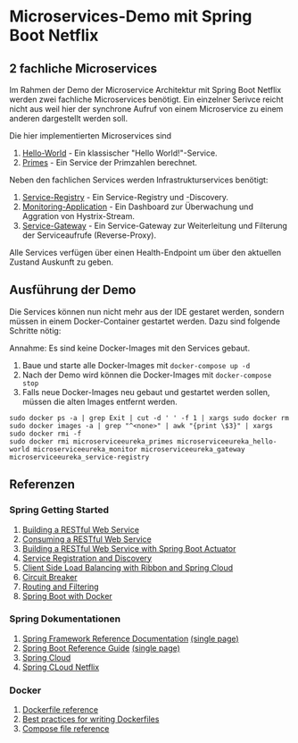 # Microservices-Demo mit Spring Boot Netflix

## 2 fachliche Microservices

Im Rahmen der Demo der Microservice Architektur mit Spring Boot Netflix werden
zwei fachliche Microservices benötigt. Ein einzelner Serivce reicht nicht aus
weil hier der synchrone Aufruf von einem Microservice zu einem anderen 
dargestellt werden soll.

Die hier implementierten Microservices sind

1. [Hello-World](./hello-world) - Ein klassischer "Hello World!"-Service.
2. [Primes](./primes) - Ein Service der Primzahlen berechnet.

Neben den fachlichen Services werden Infrastrukturservices benötigt: 

1. [Service-Registry](./service-registry) - Ein Service-Registry und -Discovery.
2. [Monitoring-Application](./monitor) - Ein Dashboard zur Überwachung und 
   Aggration von Hystrix-Stream.
3. [Service-Gateway](./gateway) - Ein Service-Gateway zur Weiterleitung und 
   Filterung der Serviceaufrufe (Reverse-Proxy).

Alle Services verfügen über einen Health-Endpoint um über den aktuellen Zustand 
Auskunft zu geben.

## Ausführung der Demo

Die Services können nun nicht mehr aus der IDE gestaret werden, sondern müssen
in einem Docker-Container gestartet werden. Dazu sind folgende Schritte nötig:

Annahme: Es sind keine Docker-Images mit den Services gebaut.

1. Baue und starte alle Docker-Images mit `docker-compose up -d`
2. Nach der Demo wird können die Docker-Images mit `docker-compose stop`
3. Falls neue Docker-Images neu gebaut und gestartet werden sollen, müssen
   die alten Images entfernt werden.

````
sudo docker ps -a | grep Exit | cut -d ' ' -f 1 | xargs sudo docker rm
sudo docker images -a | grep "^<none>" | awk "{print \$3}" | xargs sudo docker rmi -f
sudo docker rmi microserviceeureka_primes microserviceeureka_hello-world microserviceeureka_monitor microserviceeureka_gateway microserviceeureka_service-registry
````

## Referenzen

### Spring Getting Started
1. [Building a RESTful Web Service](https://spring.io/guides/gs/rest-service/)
2. [Consuming a RESTful Web Service](https://spring.io/guides/gs/consuming-rest/)
3. [Building a RESTful Web Service with Spring Boot Actuator](https://spring.io/guides/gs/actuator-service/)
4. [Service Registration and Discovery](https://spring.io/guides/gs/service-registration-and-discovery/)
5. [Client Side Load Balancing with Ribbon and Spring Cloud](https://spring.io/guides/gs/client-side-load-balancing/)
6. [Circuit Breaker](https://spring.io/guides/gs/circuit-breaker/)
7. [Routing and Filtering](https://spring.io/guides/gs/routing-and-filtering/)
8. [Spring Boot with Docker](https://spring.io/guides/gs/spring-boot-docker/)

### Spring Dokumentationen
1. [Spring Framework Reference Documentation](http://docs.spring.io/spring/docs/current/spring-framework-reference/html/) [(single page)](https://docs.spring.io/spring/docs/current/spring-framework-reference/htmlsingle/)
2. [Spring Boot Reference Guide](https://docs.spring.io/spring-boot/docs/current/reference/html/) [(single page)](https://docs.spring.io/spring-boot/docs/current-SNAPSHOT/reference/htmlsingle/)
3. [Spring Cloud](http://projects.spring.io/spring-cloud/spring-cloud.html)
4. [Spring CLoud Netflix](http://cloud.spring.io/spring-cloud-netflix/spring-cloud-netflix.html)

### Docker
1. [Dockerfile reference](https://docs.docker.com/engine/reference/builder/)
2. [Best practices for writing Dockerfiles](https://docs.docker.com/engine/userguide/eng-image/dockerfile_best-practices/)
3. [Compose file reference](https://docs.docker.com/compose/compose-file/)
